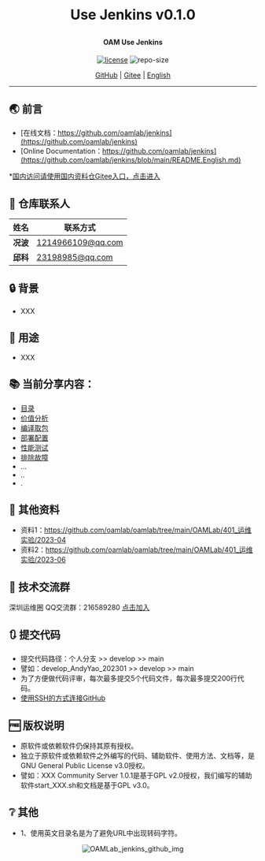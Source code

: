 
<h1 align="center" style="margin: 30px 0 30px; font-weight: bold;">Use Jenkins v0.1.0</h1>
<h4 align="center">OAM Use Jenkins</h4>
<p align="center">
  <a href="./LICENSE"><img alt="license" src="https://img.shields.io/github/license/oamlab/jenkins" /></a>
  <img alt="repo-size" src="https://img.shields.io/github/repo-size/oamlab/jenkins" />
</p>

<p align="center">
   <a href="https://github.com/oamlab/jenkins">GitHub</a> | 
   <a href="https://gitee.com/oamlab/jenkins">Gitee</a> | 
   <a href="./README.English.md">English</a>
</p>

<p align="center"></p>

---

## 🌏 前言
- [在线文档：https://github.com/oamlab/jenkins](https://github.com/oamlab/jenkins)
- [Online Documentation：https://github.com/oamlab/jenkins](https://github.com/oamlab/jenkins/blob/main/README.English.md)

*[国内访问请使用国内资料仓Gitee入口，点击进入](https://gitee.com/oamlab/jenkins)

## 🔋 仓库联系人
| 姓名	    | 联系方式              |
|--------|-------------------|
| **况波** | 1214966109@qq.com |
| **邱科** | 23198985@qq.com   |

## 🔒 背景
- XXX

## 🔑 用途
- XXX

## 📚 当前分享内容：

- [目录](./jenkins)
- [价值分析](./jenkins/3011_Value_Analysis)
- [编译取包](./jenkins/3021_Compile_or_Package)
- [部署配置](./jenkins/3061_Deploy_Config)
- [性能测试](./jenkins/3121_Performance_Testing)
- [排除故障](./jenkins/3161_Troubleshoot)
- ...
- ..
- .

## 📃 其他资料
- 资料1：https://github.com/oamlab/oamlab/tree/main/OAMLab/401_运维实验/2023-04
- 资料2：https://github.com/oamlab/oamlab/tree/main/OAMLab/401_运维实验/2023-06

## 📶 技术交流群
深圳运维圈 QQ交流群：216589280 [点击加入](https://jq.qq.com/?_wv=1027&k=tdDtDoUp)

## 🔃 提交代码
- 提交代码路径：个人分支 >> develop >> main
- 譬如：develop_AndyYao_202301 >> develop >> main
- 为了方便做代码评审，每次最多提交5个代码文件，每次最多提交200行代码。
- [使用SSH的方式连接GitHub](https://github.com/oamlab/oamlab/blob/main/OAMLab/171_%E8%BF%90%E7%BB%B4%E5%B7%A5%E5%85%B7/301_%E5%BC%80%E5%8F%91%E5%B7%A5%E5%85%B7/211_GitHub_SSH_Key.md)

## 🆓 版权说明
- 原软件或依赖软件仍保持其原有授权。
- 独立于原软件或依赖软件之外编写的代码、辅助软件、使用方法、文档等，是GNU General Public License v3.0授权。
- 譬如：XXX Community Server 1.0.1是基于GPL v2.0授权，我们编写的辅助软件start_XXX.sh和文档是基于GPL v3.0。

## ❔ 其他
- 1、使用英文目录名是为了避免URL中出现转码字符。

<p align="center">
	<img alt="OAMLab_jenkins_github_img" src="https://www.wegoodgoodstudydaydayup.com/jenkins_github.webp?v=1">
</p>